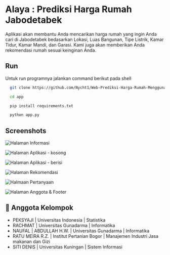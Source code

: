 
# Alaya : Prediksi Harga Rumah Jabodetabek

Aplikasi akan membantu Anda mencarikan harga rumah yang ingin Anda cari di Jabodetabek bedasarkan Lokasi, Luas Bangunan, Tipe Listrik, Kamar Tidur, Kamar Mandi, dan Garasi. Kami juga akan memberikan Anda rekomendasi rumah sesuai keinginan Anda.


## Run

Untuk run programnya jalankan command berikut pada shell

```bash
  git clone https://github.com/Nycht1/Web-Prediksi-Harga-Rumah-Menggunakan-Model-Adaboost-Regression
```

```bash
  cd app
```

```bash
  pip install requirements.txt
```
```bash
  python app.py
```
## Screenshots

![Halaman Informasi](https://github.com/Nycht1/Web-Prediksi-Harga-Rumah-Menggunakan-Model-Adaboost-Regression/blob/main/app/static/images/alaya_informasi.png?raw=true)

![Halaman Aplikasi - kosong](https://github.com/Nycht1/Web-Prediksi-Harga-Rumah-Menggunakan-Model-Adaboost-Regression/blob/main/app/static/images/alaya_aplikasi_0.png?raw=true)

![Halaman Aplikasi - berisi](https://github.com/Nycht1/Web-Prediksi-Harga-Rumah-Menggunakan-Model-Adaboost-Regression/blob/main/app/static/images/alaya_aplikasi_1.png?raw=true)

![Halaman Rekomendasi](https://github.com/Nycht1/Web-Prediksi-Harga-Rumah-Menggunakan-Model-Adaboost-Regression/blob/main/app/static/images/alaya_rekomendasi.png?raw=true)

![Halmaan Pertanyaan](https://github.com/Nycht1/Web-Prediksi-Harga-Rumah-Menggunakan-Model-Adaboost-Regression/blob/main/app/static/images/alaya_questions.png?raw=true)

![Halaman Anggota & Footer](https://github.com/Nycht1/Web-Prediksi-Harga-Rumah-Menggunakan-Model-Adaboost-Regression/blob/main/app/static/images/alaya_anggota_footer.jpeg?raw=true)



## 🚀 Anggota Kelompok

* PEKSYAJI | Universitas Indonesia | Statistika
* RACHMAT | Universitas Gunadarma | Informatika
* NAUFAL | ABDULLAH H.W. | Universitas Gunadarma | Informatika
* RATU MEIRA R.Z. | Institut Pertanian Bogor | Manajemen Industri Jasa makanan dan Gizi
* SITI DENIS | Universitas Kuningan | Sistem Informasi


